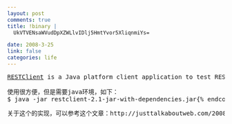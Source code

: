 ```yaml
--- 
layout: post
comments: true
title: !binary |
  UkVTVENsaWVudDpXZWLlvIDlj5HmtYvor5XliqnmiYs=

date: 2008-3-25
link: false
categories: life
---
```

<pre class="prettyprint"><span class="pln"><a href="http://code.google.com/p/rest-client/">RESTClient</a> is a Java platform client application to test RESTful webservices. It can be used to test variety of HTTP communications.<br /><br /><img src="http://farm4.static.flickr.com/3015/2323886213_574ef710bd_o.png" alt="" /><br />使用很方便，但是需要java环境，如下：<br />$ java </span><span class="pun">-</span><span class="pln">jar restclient</span><span class="pun">-</span><span class="lit">2.1</span><span class="pun">-</span><span class="pln">jar</span><span class="pun">-</span><span class="kwd">with</span><span class="pun">-</span><span class="pln">dependencies</span><span class="pun">.</span><span class="pln">jar</span>{% endcodeblock %}
<p><a id="About">关于这个的实现，可以参考这个文章：http://justtalkaboutweb.com/2008/01/25/building-restful-application-in-rails-20-step-by-step/</a></p>
